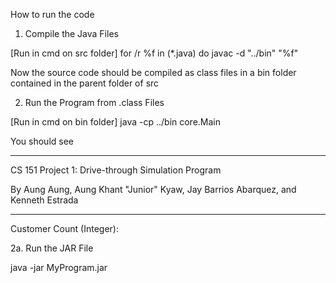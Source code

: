 How to run the code

1. Compile the Java Files

[Run in cmd on src folder]
for /r %f in (*.java) do javac -d "../bin" "%f"

Now the source code should be compiled as class files in a bin folder contained in the parent folder of src


2. Run the Program from .class Files

[Run in cmd on bin folder]
java -cp ../bin core.Main


You should see
- - - - - - - - - - - - - - - - - - - - - - - - - - - - - - - - - - - - - - - -

CS 151 Project 1: Drive-through Simulation Program

By Aung Aung, Aung Khant "Junior" Kyaw, Jay Barrios Abarquez, and Kenneth
Estrada

- - - - - - - - - - - - - - - - - - - - - - - - - - - - - - - - - - - - - - - -

Customer Count (Integer):


2a. Run the JAR File

java -jar MyProgram.jar
